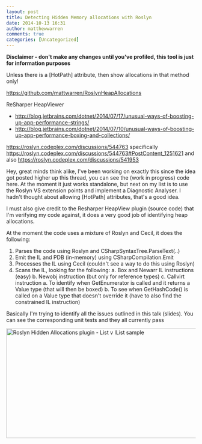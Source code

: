 ```yaml
---
layout: post
title: Detecting Hidden Memory allocations with Roslyn
date: 2014-10-13 16:31
author: matthewwarren
comments: true
categories: [Uncategorized]
---
```

<strong>Disclaimer - don't make any changes until you've profiled, this tool is just for information purposes</strong>

Unless there is a [HotPath] attribute, then show allocations in that method only!

https://github.com/mattwarren/RoslynHeapAllocations

ReSharper HeapViewer
- http://blog.jetbrains.com/dotnet/2014/07/17/unusual-ways-of-boosting-up-app-performance-strings/
- http://blog.jetbrains.com/dotnet/2014/07/10/unusual-ways-of-boosting-up-app-performance-boxing-and-collections/

https://roslyn.codeplex.com/discussions/544763
specifically https://roslyn.codeplex.com/discussions/544763#PostContent_1251621
and also https://roslyn.codeplex.com/discussions/541953

Hey, great minds think alike, I've been working on exactly this since the idea got posted higher up this thread, you can see the (work in progress) code here. At the moment it just works standalone, but next on my list is to use the Roslyn VS extension points and implement a Diagnostic Analyser. I hadn't thought about allowing [HotPath] attributes, that's a good idea.

I must also give credit to the Resharper HeapView plugin (source code) that I'm verifying my code against, it does a very good job of identifying heap allocations.

At the moment the code uses a mixture of Roslyn and Cecil, it does the following:

<ol>
<li>Parses the code using Roslyn and CSharpSyntaxTree.ParseText(..)</li>
<li>Emit the IL and PDB (in-memory) using CSharpCompilation.Emit</li>
<li>Processes the IL using Cecil (couldn't see a way to do this using Roslyn)</li>
<li>Scans the IL, looking for the following:
a. Box and Newarr IL instructions (easy)
b. Newobj instruction (but only for reference types)
c. Callvirt instruction
  a. To identify when GetEnumerator is called and it returns a Value type (that will then be boxed)
  b. To see when GetHashCode() is called on a Value type that doesn't override it (have to also find the constrained IL instruction)</li>
</ol>

Basically I'm trying to identify all the issues outlined in this talk (slides). You can see the corresponding unit tests and they all currently pass

<a href="https://mattwarrendotorg.files.wordpress.com/2014/10/roslyn-hidden-allocations-plugin-list-v-ilist-sample.png"><img src="https://mattwarrendotorg.files.wordpress.com/2014/10/roslyn-hidden-allocations-plugin-list-v-ilist-sample.png" alt="Roslyn Hidden Allocations plugin - List v IList sample" width="885" height="292" class="aligncenter size-full wp-image-968" /></a>
